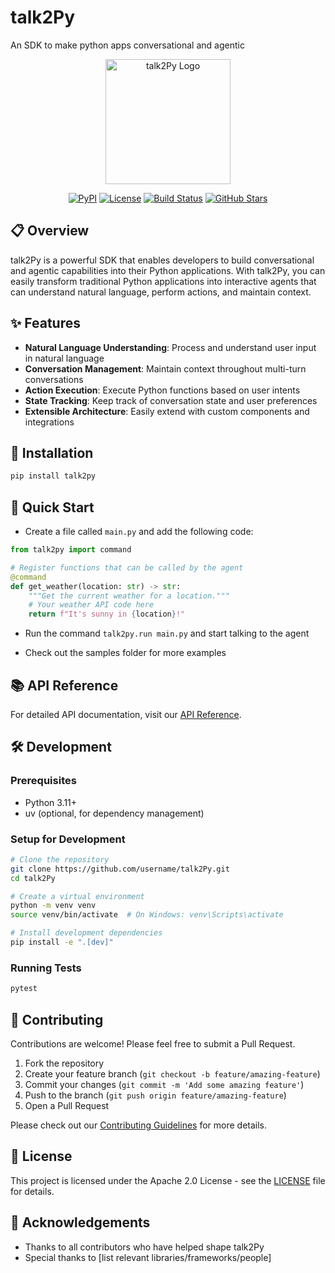 # talk2Py
An SDK to make python apps conversational and agentic

<p align="center">
  <img src="assets/logo.png" alt="talk2Py Logo" width="200"/>
</p>

<p align="center">
  <a href="https://pypi.org/project/talk2py/"><img alt="PyPI" src="https://img.shields.io/pypi/v/talk2py"></a>
  <a href="https://github.com/username/talk2Py/blob/main/LICENSE"><img alt="License" src="https://img.shields.io/github/license/username/talk2py"></a>
  <a href="https://github.com/username/talk2Py/actions"><img alt="Build Status" src="https://img.shields.io/github/workflow/status/username/talk2py/tests"></a>
  <a href="https://github.com/username/talk2Py/stargazers"><img alt="GitHub Stars" src="https://img.shields.io/github/stars/username/talk2py"></a>
</p>

## 📋 Overview

talk2Py is a powerful SDK that enables developers to build conversational and agentic capabilities into their Python applications. With talk2Py, you can easily transform traditional Python applications into interactive agents that can understand natural language, perform actions, and maintain context.

## ✨ Features

- **Natural Language Understanding**: Process and understand user input in natural language
- **Conversation Management**: Maintain context throughout multi-turn conversations
- **Action Execution**: Execute Python functions based on user intents
- **State Tracking**: Keep track of conversation state and user preferences
- **Extensible Architecture**: Easily extend with custom components and integrations

## 🚀 Installation

```bash
pip install talk2py
```

## 🏁 Quick Start

- Create a file called `main.py` and add the following code:

```python
from talk2py import command

# Register functions that can be called by the agent
@command
def get_weather(location: str) -> str:
    """Get the current weather for a location."""
    # Your weather API code here
    return f"It's sunny in {location}!"

```

- Run the command `talk2py.run main.py` and start talking to the agent

- Check out the samples folder for more examples


## 📚 API Reference

For detailed API documentation, visit our [API Reference](https://talk2py.readthedocs.io/).

## 🛠️ Development

### Prerequisites

- Python 3.11+
- uv (optional, for dependency management)

### Setup for Development

```bash
# Clone the repository
git clone https://github.com/username/talk2Py.git
cd talk2Py

# Create a virtual environment
python -m venv venv
source venv/bin/activate  # On Windows: venv\Scripts\activate

# Install development dependencies
pip install -e ".[dev]"
```

### Running Tests

```bash
pytest
```

## 🤝 Contributing

Contributions are welcome! Please feel free to submit a Pull Request.

1. Fork the repository
2. Create your feature branch (`git checkout -b feature/amazing-feature`)
3. Commit your changes (`git commit -m 'Add some amazing feature'`)
4. Push to the branch (`git push origin feature/amazing-feature`)
5. Open a Pull Request

Please check out our [Contributing Guidelines](CONTRIBUTING.md) for more details.

## 📄 License

This project is licensed under the Apache 2.0 License - see the [LICENSE](LICENSE) file for details.

## 🙏 Acknowledgements

- Thanks to all contributors who have helped shape talk2Py
- Special thanks to [list relevant libraries/frameworks/people]
